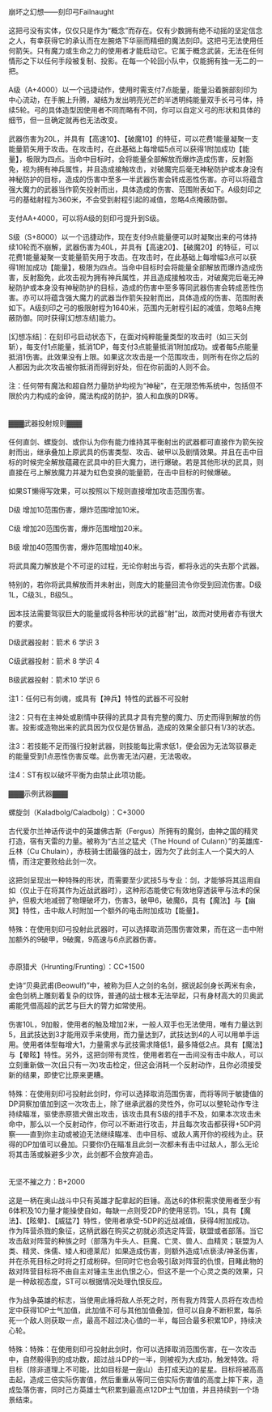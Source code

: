 <title>刻印弓</title>
<meta name="GENERATOR" content="WinCHM">
<meta http-equiv="Content-Type" content="text/html; charset=gb2312">
<br>崩坏之幻想——刻印弓Failnaught
<br>
<br> 这把弓没有实体，仅仅只是作为“概念”而存在。仅有少数拥有绝不动摇的坚定信念之人，有幸获得它的承认而在左腕烙下华丽而精细的魔法刻印。这把弓无法使用任何箭矢。只有魔力或生命之力的使用者才能启动它。它属于概念武装，无法在任何情形之下以任何手段被复制、投影。在每一个轮回小队中，仅能拥有独一无二的一把。 
<br>
<br>A级（A+4000）以一个迅捷动作，使用时需支付7点能量，能量沿着腕部刻印为中心流动，在手腕上升腾，凝结为发出明亮光芒的半透明纯能量双手长弓弓体，持续5轮。弓的具体造型因使用者不同而略有不同，你可以自定义弓的形状和具体的细节，但一旦确定就再也无法改变。
<br>
<br> 武器伤害为20L，并具有【高速10】、【破魔10】的特征，可以花费1能量凝聚一支能量箭矢用于攻击。在攻击时，在此基础上每增幅5点可以获得1附加成功【能量】，极限为四点。当命中目标时，会将能量全部解放而爆炸造成伤害，反射豁免，视为拥有神兵属性，并且造成接触攻击，对破魔完后毫无神秘防护或本身没有神秘防护的目标，造成的伤害中至多一半武器伤害会转成恶性伤害。亦可以将蕴含强大魔力的武器当作箭矢投射而出，具体造成的伤害、范围附表如下。A级刻印之弓的基础射程为360米，不会受到射程引起的减值，忽略4点掩蔽防御。
<br>
<br> 支付AA+4000，可以将A级的刻印弓提升到S级。
<br>
<br>S级（S+8000）以一个迅捷动作，现在支付9点能量便可以时凝聚出来的弓体持续10轮而不崩解，武器伤害为40L，并具有【高速20】、【破魔20】的特征，可以花费1能量凝聚一支能量箭矢用于攻击。在攻击时，在此基础上每增幅3点可以获得1附加成功【能量】，极限为四点。当命中目标时会将能量全部解放而爆炸造成伤害，反射豁免，此攻击视为拥有神兵属性，并且造成接触攻击，对破魔完后毫无神秘防护或本身没有神秘防护的目标，造成的伤害中至多等同武器伤害会转成恶性伤害。亦可以将蕴含强大魔力的武器当作箭矢投射而出，具体造成的伤害、范围附表如下。A级刻印之弓的极限射程为1640米，范围内无射程引起的减值，忽略8点掩蔽防御。同时获得[幻想冻结]能力。
<br>
<br>[幻想冻结]：在刻印弓启动状态下，在面对纯粹能量类型的攻击时（如三天剑斩），每支付1点能量，抵消1DP，每支付3点能量抵消1附加成功。或者每5点能量抵消1伤害。此效果没有上限。如果这次攻击是一个范围攻击，则所有在你之后的人都因为此次攻击被你抵消而得到好处，但在你前面的人则不会。
<br>
<br> 注：任何带有魔法和超自然力量防护均视为“神秘”，在无限恐怖系统中，包括但不限於内力构成的金钟，魔法构成的防护，狼人和血族的DR等。
<br>
<br>
<br>▓▓▓武器投射规则▓▓▓
<br>
<br> 任何直剑、螺旋剑、或你认为你有能力维持其平衡射出的武器都可直接作为箭矢投射而出，继承叠加上原武具的伤害类型、攻击、破甲以及剧情效果。并且在击中目标的时候完全解放蕴藏在武具中的巨大魔力，进行爆破。若是其他形状的武具，则直接在弓上解放魔力并凝为虹色变换的能量箭，在击中目标的时候爆破。
<br> 
<br>如果ST懒得写效果，可以按照以下规则直接增加攻击范围伤害。 
<br>
<br>D级 增加10范围伤害，爆炸范围增加10米。
<br>
<br>C级 增加20范围伤害，爆炸范围增加20米。
<br>
<br>B级 增加40范围伤害，爆炸范围增加40米。
<br>
<br>将武具魔力解放是个不可逆的过程，无论你射出与否，都将永远的失去那个武器。 
<br>
<br>特别的，若你将武具解放而并未射出，则庞大的能量回流令你受到回流伤害。D级1L，C级3L，B级5L。 
<br>
<br>因本技法需要驾驭巨大的能量或将各种形状的武器“射”出，故而对使用者亦有很大的要求。 
<br>
<br>D级武器投射：箭术 6 学识 3 
<br>
<br>C级武器投射：箭术 8 学识 4 
<br>
<br>B级武器投射：箭术10 学识 6 
<br>
<br>注1：任何已有剑魂，或具有【神兵】特性的武器不可投射 
<br>
<br>注2：只有在主神处或剧情中获得的武具才具有完整的魔力、历史而得到解放的伤害。投影或造物出来的武具因为仅仅是仿冒品，造成的效果全部只有1/3的状态。 
<br>
<br>注3：若技能不足而强行投射武器，则技能每比需求低1，便会因为无法驾驭暴走的能量受到1点恶性伤害反噬。此伤害无法闪避，无法吸收。
<br>
<br>注4：ST有权以破坏平衡为由禁止此项功能。 
<br>
<br>▓▓▓示例武器▓▓▓
<br>
<br>螺旋剑（Kaladbolg/Caladbolg）：C+3000 
<br>
<br>古代爱尔兰神话传说中的英雄佛古斯（Fergus）所拥有的魔剑，由神之国的精灵打造，宿有天雷的力量。被称为“古兰之猛犬（The Hound of Culann）”的英雄库-丘林（Cu Chulain），赤枝骑士团最强的战士，因为欠了此剑主人一个莫大的人情，而注定要败给此剑一次。 
<br>
<br>这把剑呈现出一种特殊的形状，而需要至少武技5与专业：剑，才能够将其运用自如（仅止于在将其作为近战武器时），这种形态能使它有效地穿透装甲与法术的保护，但极大地减弱了物理破坏力，伤害3，破甲6，破魔6，具有【魔法】与【幽冥】特性，击中敌人时附加一个额外的电击附加成功【能量】。
<br>
<br>特殊：在使用刻印弓投射此武器时，可以选择取消范围伤害效果，而在这一击中附加额外的9破甲，9破魔，9高速与6点武器伤害。
<br>
<br>
<br>赤原猎犬（Hrunting/Frunting）：CC+1500 
<br>
<br>史诗“贝奥武甫(Beowulf)”中，被称为巨人之剑的名剑，据说起剑身长两米有余，金色剑柄上雕刻着复杂的纹饰，普通的战士根本无法举起，只有身材高大的贝奥武甫能凭借高超的武艺与巨大的膂力如常使用。
<br>
<br>伤害10L，9加骰，使用者的触及增加2米，一般人双手也无法使用，唯有力量达到5，且武技达到3才能用双手来使用，而力量达到7，武技达到4的人可以用单手运用。使用者体型每增大1，力量需求与武技需求降低1，最多降低2点。具有【魔法】与【晕眩】特性。另外，这把剑带有灵性，使用者若在一击间没有击中敌人，可以立刻重新做一次(且只有一次)攻击检定，但这会消耗一个反射动作，且你必须接受新的结果，即使它比原来更糟。
<br>
<br>特殊：在使用刻印弓投射此剑时，你可以选择取消范围伤害，而将等同于敏捷值的DP洞察加值加到这一次攻击上，除了继承武器的灵性外，你可以以整轮动作专注持续瞄准，驱使赤原猎犬做出攻击，该攻击具有S级的措手不及，如果本次攻击未命中，那么以一个反射动作，你可以不断进行攻击，并且每次攻击都获得+5DP洞察——直到你主动或被迫无法继续瞄准、击中目标、或敌人离开你的视线为止。获得的DP加值可以叠加。只要你仍在瞄准且此剑一次都未有击中过敌人，那么无论将其击落或躲避多少次，此剑都不会放弃追击。 
<br>
<br>
<br>无坚不摧之力：B+2000 
<br>
<br>这是一柄在奥山战斗中只有英雄才配拿起的巨锤。高达6的体积需求使用者至少有6体积及10力量才能操使自如，每缺一点则受2DP的使用惩罚。15L，具有【魔法】、【眩晕】、【威猛7】特性，使用者承受-5DP的近战减值，获得4附加成功。
<br>作为阵营杀戮的象征，这柄武器在购买之初就必须选定阵营，联盟或者部落。当它攻击敌对阵营的种族之时（部落为牛头人、巨魔、亡灵、兽人、血精灵；联盟为人类、精灵、侏儒、矮人和德莱尼）如果造成伤害，则额外造成1点亵渎/神圣伤害，并在杀死目标之时将之打成粉碎。但同时它也会吸引敌对阵营的仇恨，目睹此物的敌对阵营目标将不由自主对锤主生出仇恨之心，但这不是一个心灵之类的效果，只是一种敌视态度，ST可以根据情况处理仇恨反应。
<br>
<br>作为战争英雄的标志，当使用此锤将敌人杀死之时，所有我方阵营人员将在攻击检定中获得1DP士气加值，此加值不可与其他加值叠加，但可以自身不断积累，每杀死一个敌人则获取一点，最高不超过决心值的一半，每回合最多积累1DP，持续决心轮。 
<br>
<br>特殊：特殊：在使用刻印弓投射此剑时，你可以选择取消范围伤害，在一次攻击中，自然骰得到的成功数，超过战斗DP的一半，则被视为大成功，触发特效。将目标（除非道理上不可能，比如目标是一座山）击打成天边的星星。目标将被高高击起，造成三倍实际伤害值，然后重重从等同三倍实际伤害值的高度上摔下来，造成坠落伤害，同时己方英雄士气积累到最高点12DP士气加值，并且持续到一个场景结束。